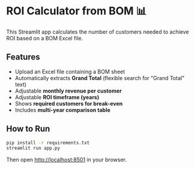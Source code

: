 # ROI Calculator from BOM 📊

This Streamlit app calculates the number of customers needed to achieve ROI based on a BOM Excel file.

## Features
- Upload an Excel file containing a BOM sheet
- Automatically extracts **Grand Total** (flexible search for "Grand Total" text)
- Adjustable **monthly revenue per customer**
- Adjustable **ROI timeframe (years)**
- Shows **required customers for break-even**
- Includes **multi-year comparison table**

## How to Run
```bash
pip install -r requirements.txt
streamlit run app.py
```

Then open [http://localhost:8501](http://localhost:8501) in your browser.
